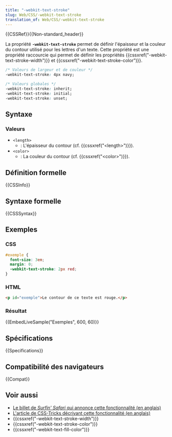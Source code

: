 ```yaml
---
title: "-webkit-text-stroke"
slug: Web/CSS/-webkit-text-stroke
translation_of: Web/CSS/-webkit-text-stroke
---
```


{{CSSRef}}{{Non-standard_header}}

La propriété **`-webkit-text-stroke`** permet de définir l'épaisseur et la couleur du contour utilisé pour les lettres d'un texte. Cette propriété est une propriété raccourcie qui permet de définir les propriétés {{cssxref("-webkit-text-stroke-width")}} et {{cssxref("-webkit-text-stroke-color")}}.

```css
/* Valeurs de largeur et de couleur */
-webkit-text-stroke: 4px navy;

/* Valeurs globales */
-webkit-text-stroke: inherit;
-webkit-text-stroke: initial;
-webkit-text-stroke: unset;
```

## Syntaxe

### Valeurs

- `<length>`
  - : L'épaisseur du contour (cf. {{cssxref("&lt;length&gt;")}}).
- `<color>`
  - : La couleur du contour (cf. {{cssxref("&lt;color&gt;")}}).

## Définition formelle

{{CSSInfo}}

## Syntaxe formelle

{{CSSSyntax}}

## Exemples

### CSS

```css
#exemple {
  font-size: 3em;
  margin: 0;
  -webkit-text-stroke: 2px red;
}
```

### HTML

```html
<p id="exemple">Le contour de ce texte est rouge.</p>
```

### Résultat

{{EmbedLiveSample("Exemples", 600, 60)}}

## Spécifications

{{Specifications}}

## Compatibilité des navigateurs

{{Compat}}

## Voir aussi

- [Le billet de _Surfin' Safari_ qui annonce cette fonctionnalité (en anglais)](https://www.webkit.org/blog/85/introducing-text-stroke/)
- [L'article de CSS-Tricks décrivant cette fonctionnalité (en anglais)](https://css-tricks.com/adding-stroke-to-web-text/)
- {{cssxref("-webkit-text-stroke-width")}}
- {{cssxref("-webkit-text-stroke-color")}}
- {{cssxref("-webkit-text-fill-color")}}
